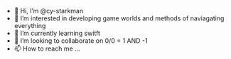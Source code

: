 - 👋 Hi, I’m @cy-starkman
- 👀 I’m interested in developing game worlds and methods of naviagating everything
- 🌱 I’m currently learning switft
- 💞️ I’m looking to collaborate on 0/0 = 1 AND -1
- 📫 How to reach me ...

<!---
cy-starkman/cy-starkman is a ✨ special ✨ repository because its `README.md` (this file) appears on your GitHub profile.
You can click the Preview link to take a look at your changes.
--->
